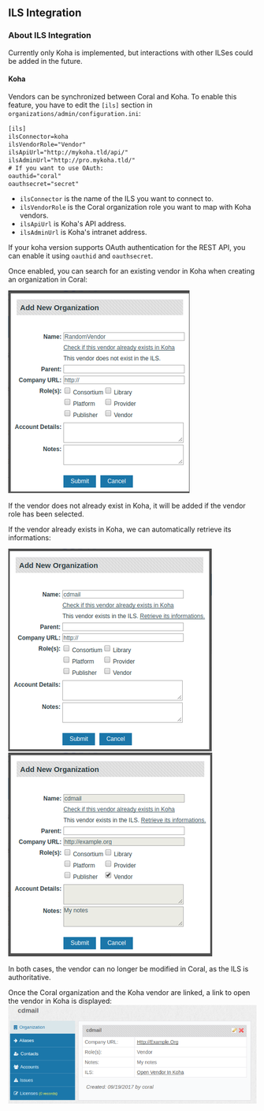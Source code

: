 ILS Integration
---------------------------------

### About ILS Integration

Currently only Koha is implemented, but interactions with other ILSes could be added in the future.

#### Koha

Vendors can be synchronized between Coral and Koha. To enable this feature, you have to edit the `[ils]` section in `organizations/admin/configuration.ini`:

```
[ils]
ilsConnector=koha
ilsVendorRole="Vendor"
ilsApiUrl="http://mykoha.tld/api/"
ilsAdminUrl="http://pro.mykoha.tld/"
# If you want to use OAuth:
oauthid="coral"
oauthsecret="secret"
```

- `ilsConnector` is the name of the ILS you want to connect to.
- `ilsVendorRole` is the Coral organization role you want to map with Koha vendors.
- `ilsApiUrl` is Koha's API address.
- `ilsAdminUrl` is Koha's intranet address.

If your koha version supports OAuth authentication for the REST API, you can enable it using `oauthid` and `oauthsecret`.

Once enabled, you can search for an existing vendor in Koha when creating an organization in Coral:

![Vendor does not exist in koha](img/integration/integrationVendorCheck.png)

If the vendor does not already exist in Koha, it will be added if the vendor role has been selected.

If the vendor already exists in Koha, we can automatically retrieve its informations:

![Vendor exists in koha](img/integration/integrationVendorExists.png)
![Vendor is retrieved from koha](img/integration/integrationVendorRetrieve.png)

In both cases, the vendor can no longer be modified in Coral, as the ILS is authoritative.

Once the Coral organization and the Koha vendor are linked, a link to open the vendor in Koha is displayed:
![Vendor in Coral](img/integration/integrationVendorDisplay.png)

